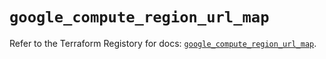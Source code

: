 # `google_compute_region_url_map`

Refer to the Terraform Registory for docs: [`google_compute_region_url_map`](https://www.terraform.io/docs/providers/google/r/compute_region_url_map).
